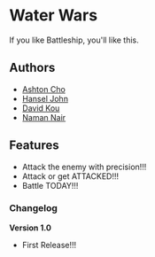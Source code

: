 # Water Wars

If you like Battleship, you'll like this.

## Authors

- [Ashton Cho](https://pwopup.github.io)
- [Hansel John](https://tedwarsdodif.github.io)
- [David Kou](https://toasthasfeelings.github.io)
- [Naman Nair](https://ramen-21.github.io)

## Features

- Attack the enemy with precision!!!
- Attack or get ATTACKED!!!
- Battle TODAY!!!

### Changelog

**Version 1.0**

- First Release!!!
